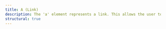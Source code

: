 ```yaml
---
title: A (Link)
description: The 'a' element represents a link. This allows the user to link to different veiw of a SVG document or to hyper-link to another web page.
structural: true
---
```

